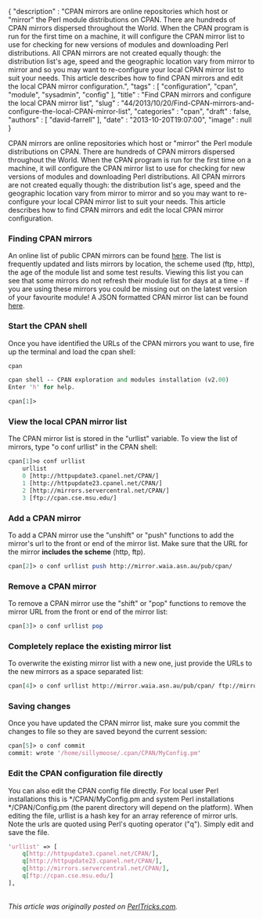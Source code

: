 {
   "description" : "CPAN mirrors are online repositories which host or \"mirror\" the Perl module distributions on CPAN. There are hundreds of CPAN mirrors dispersed throughout the World. When the CPAN program is run for the first time on a machine, it will configure the CPAN mirror list to use for checking for new versions of modules and downloading Perl distributions.  All CPAN mirrors are not created equally though: the distribution list's age, speed and the geographic location vary from mirror to mirror and so you may want to re-configure your local CPAN mirror list to suit your needs. This article describes how to find CPAN mirrors and edit the local CPAN mirror configuration.",
   "tags" : [
      "configuration",
      "cpan",
      "module",
      "sysadmin",
      "config"
   ],
   "title" : "Find CPAN mirrors and configure the local CPAN mirror list",
   "slug" : "44/2013/10/20/Find-CPAN-mirrors-and-configure-the-local-CPAN-mirror-list",
   "categories" : "cpan",
   "draft" : false,
   "authors" : [
      "david-farrell"
   ],
   "date" : "2013-10-20T19:07:00",
   "image" : null
}


CPAN mirrors are online repositories which host or "mirror" the Perl module distributions on CPAN. There are hundreds of CPAN mirrors dispersed throughout the World. When the CPAN program is run for the first time on a machine, it will configure the CPAN mirror list to use for checking for new versions of modules and downloading Perl distributions. All CPAN mirrors are not created equally though: the distribution list's age, speed and the geographic location vary from mirror to mirror and so you may want to re-configure your local CPAN mirror list to suit your needs. This article describes how to find CPAN mirrors and edit the local CPAN mirror configuration.

### Finding CPAN mirrors

An online list of public CPAN mirrors can be found [here](http://mirrors.cpan.org/). The list is frequently updated and lists mirrors by location, the scheme used (ftp, http), the age of the module list and some test results. Viewing this list you can see that some mirrors do not refresh their module list for days at a time - if you are using these mirrors you could be missing out on the latest version of your favourite module! A JSON formatted CPAN mirror list can be found [here](http://www.cpan.org/indices/mirrors.json).

### Start the CPAN shell

Once you have identified the URLs of the CPAN mirrors you want to use, fire up the terminal and load the cpan shell:

```perl
cpan

cpan shell -- CPAN exploration and modules installation (v2.00)
Enter 'h' for help.

cpan[1]>
```

### View the local CPAN mirror list

The CPAN mirror list is stored in the "urllist" variable. To view the list of mirrors, type "o conf urllist" in the CPAN shell:

```perl
cpan[1]>o conf urllist
    urllist           
    0 [http://httpupdate3.cpanel.net/CPAN/]
    1 [http://httpupdate23.cpanel.net/CPAN/]
    2 [http://mirrors.servercentral.net/CPAN/]
    3 [ftp://cpan.cse.msu.edu/]
```

### Add a CPAN mirror

To add a CPAN mirror use the "unshift" or "push" functions to add the mirror's url to the front or end of the mirror list. Make sure that the URL for the mirror **includes the scheme** (http, ftp).

```perl
cpan[2]> o conf urllist push http://mirror.waia.asn.au/pub/cpan/
```

### Remove a CPAN mirror

To remove a CPAN mirror use the "shift" or "pop" functions to remove the mirror URL from the front or end of the mirror list:

```perl
cpan[3]> o conf urllist pop
```

### Completely replace the existing mirror list

To overwrite the existing mirror list with a new one, just provide the URLs to the new mirrors as a space separated list:

```perl
cpan[4]> o conf urllist http://mirror.waia.asn.au/pub/cpan/ ftp://mirrors.coopvgg.com.ar/CPAN/
```

### Saving changes

Once you have updated the CPAN mirror list, make sure you commit the changes to file so they are saved beyond the current session:

```perl
cpan[5]> o conf commit
commit: wrote '/home/sillymoose/.cpan/CPAN/MyConfig.pm'
```

### Edit the CPAN configuration file directly

You can also edit the CPAN config file directly. For local user Perl installations this is \*/CPAN/MyConfig.pm and system Perl installations \*/CPAN/Config.pm (the parent directory will depend on the platform). When editing the file, urllist is a hash key for an array reference of mirror urls. Note the urls are quoted using Perl's quoting operator ("q"). Simply edit and save the file.

```perl
'urllist' => [
    q[http://httpupdate3.cpanel.net/CPAN/], 
    q[http://httpupdate23.cpanel.net/CPAN/], 
    q[http://mirrors.servercentral.net/CPAN/], 
    q[ftp://cpan.cse.msu.edu/]
],
```

\
*This article was originally posted on [PerlTricks.com](http://perltricks.com).*
